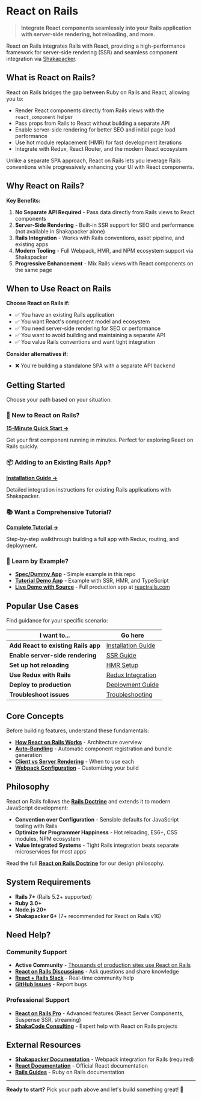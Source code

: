 # React on Rails

> **Integrate React components seamlessly into your Rails application with server-side rendering, hot reloading, and more.**

React on Rails integrates Rails with React, providing a high-performance framework for server-side rendering (SSR) and seamless component integration via [Shakapacker](https://github.com/shakacode/shakapacker).

## What is React on Rails?

React on Rails bridges the gap between Ruby on Rails and React, allowing you to:

- Render React components directly from Rails views with the `react_component` helper
- Pass props from Rails to React without building a separate API
- Enable server-side rendering for better SEO and initial page load performance
- Use hot module replacement (HMR) for fast development iterations
- Integrate with Redux, React Router, and the modern React ecosystem

Unlike a separate SPA approach, React on Rails lets you leverage Rails conventions while progressively enhancing your UI with React components.

## Why React on Rails?

**Key Benefits:**

1. **No Separate API Required** - Pass data directly from Rails views to React components
2. **Server-Side Rendering** - Built-in SSR support for SEO and performance (not available in Shakapacker alone)
3. **Rails Integration** - Works with Rails conventions, asset pipeline, and existing apps
4. **Modern Tooling** - Full Webpack, HMR, and NPM ecosystem support via Shakapacker
5. **Progressive Enhancement** - Mix Rails views with React components on the same page

## When to Use React on Rails

**Choose React on Rails if:**

- ✅ You have an existing Rails application
- ✅ You want React's component model and ecosystem
- ✅ You need server-side rendering for SEO or performance
- ✅ You want to avoid building and maintaining a separate API
- ✅ You value Rails conventions and want tight integration

**Consider alternatives if:**

- ❌ You're building a standalone SPA with a separate API backend

## Getting Started

Choose your path based on your situation:

### 🚀 New to React on Rails?

**[15-Minute Quick Start →](./getting-started/quick-start.md)**

Get your first component running in minutes. Perfect for exploring React on Rails quickly.

### 📦 Adding to an Existing Rails App?

**[Installation Guide →](./getting-started/installation-into-an-existing-rails-app.md)**

Detailed integration instructions for existing Rails applications with Shakapacker.

### 📚 Want a Comprehensive Tutorial?

**[Complete Tutorial →](./getting-started/tutorial.md)**

Step-by-step walkthrough building a full app with Redux, routing, and deployment.

### 👀 Learn by Example?

- **[Spec/Dummy App](https://github.com/shakacode/react_on_rails/tree/master/spec/dummy)** - Simple example in this repo
- **[Tutorial Demo App](https://github.com/shakacode/react_on_rails_demo_ssr_hmr)** - Example with SSR, HMR, and TypeScript
- **[Live Demo with Source](https://github.com/shakacode/react-webpack-rails-tutorial)** - Full production app at [reactrails.com](https://reactrails.com)

## Popular Use Cases

Find guidance for your specific scenario:

| I want to...                        | Go here                                                                               |
| ----------------------------------- | ------------------------------------------------------------------------------------- |
| **Add React to existing Rails app** | [Installation Guide](./getting-started/installation-into-an-existing-rails-app.md)    |
| **Enable server-side rendering**    | [SSR Guide](./core-concepts/react-server-rendering.md)                                |
| **Set up hot reloading**            | [HMR Setup](./building-features/hmr-and-hot-reloading-with-the-webpack-dev-server.md) |
| **Use Redux with Rails**            | [Redux Integration](./building-features/react-and-redux.md)                           |
| **Deploy to production**            | [Deployment Guide](./deployment/deployment.md)                                        |
| **Troubleshoot issues**             | [Troubleshooting](./deployment/troubleshooting.md)                                    |

## Core Concepts

Before building features, understand these fundamentals:

- **[How React on Rails Works](./core-concepts/how-react-on-rails-works.md)** - Architecture overview
- **[Auto-Bundling](./core-concepts/auto-bundling-file-system-based-automated-bundle-generation.md)** - Automatic component registration and bundle generation
- **[Client vs Server Rendering](./core-concepts/client-vs-server-rendering.md)** - When to use each
- **[Webpack Configuration](./core-concepts/webpack-configuration.md)** - Customizing your build

## Philosophy

React on Rails follows the **[Rails Doctrine](https://rubyonrails.org/doctrine)** and extends it to modern JavaScript development:

- **Convention over Configuration** - Sensible defaults for JavaScript tooling with Rails
- **Optimize for Programmer Happiness** - Hot reloading, ES6+, CSS modules, NPM ecosystem
- **Value Integrated Systems** - Tight Rails integration beats separate microservices for most apps

Read the full **[React on Rails Doctrine](./misc/doctrine.md)** for our design philosophy.

## System Requirements

- **Rails 7+** (Rails 5.2+ supported)
- **Ruby 3.0+**
- **Node.js 20+**
- **Shakapacker 6+** (7+ recommended for React on Rails v16)

## Need Help?

### Community Support

- **Active Community** - [Thousands of production sites use React on Rails](https://publicwww.com/websites/%22react-on-rails%22++-undeveloped.com+depth%3Aall/)
- **[React on Rails Discussions](https://github.com/shakacode/react_on_rails/discussions)** - Ask questions and share knowledge
- **[React + Rails Slack](https://reactrails.slack.com)** - Real-time community help
- **[GitHub Issues](https://github.com/shakacode/react_on_rails/issues)** - Report bugs

### Professional Support

- **[React on Rails Pro](https://www.shakacode.com/react-on-rails-pro/)** - Advanced features (React Server Components, Suspense SSR, streaming)
- **[ShakaCode Consulting](mailto:react_on_rails@shakacode.com)** - Expert help with React on Rails projects

## External Resources

- **[Shakapacker Documentation](https://github.com/shakacode/shakapacker)** - Webpack integration for Rails (required)
- **[React Documentation](https://react.dev)** - Official React documentation
- **[Rails Guides](https://guides.rubyonrails.org)** - Ruby on Rails documentation

---

**Ready to start?** Pick your path above and let's build something great! 🚀
